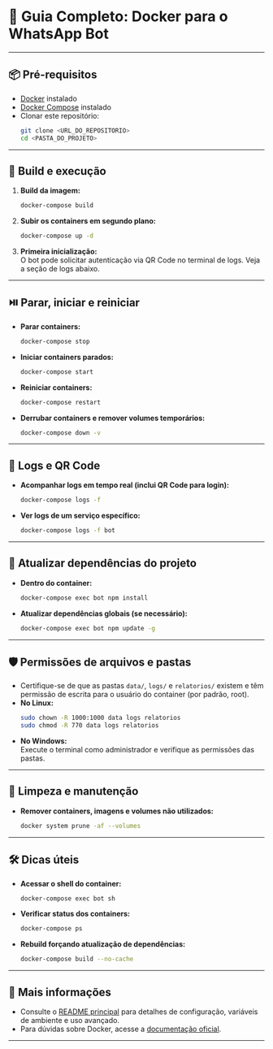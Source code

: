 # 🐳 Guia Completo: Docker para o WhatsApp Bot

---

## 📦 Pré-requisitos

- [Docker](https://docs.docker.com/get-docker/) instalado
- [Docker Compose](https://docs.docker.com/compose/install/) instalado
- Clonar este repositório:
    ```sh
    git clone <URL_DO_REPOSITORIO>
    cd <PASTA_DO_PROJETO>
    ```

---

## 🚀 Build e execução

1. **Build da imagem:**
     ```sh
     docker-compose build
     ```

2. **Subir os containers em segundo plano:**
     ```sh
     docker-compose up -d
     ```

3. **Primeira inicialização:**  
     O bot pode solicitar autenticação via QR Code no terminal de logs. Veja a seção de logs abaixo.

---

## ⏯️ Parar, iniciar e reiniciar

- **Parar containers:**
    ```sh
    docker-compose stop
    ```
- **Iniciar containers parados:**
    ```sh
    docker-compose start
    ```
- **Reiniciar containers:**
    ```sh
    docker-compose restart
    ```
- **Derrubar containers e remover volumes temporários:**
    ```sh
    docker-compose down -v
    ```

---

## 📜 Logs e QR Code

- **Acompanhar logs em tempo real (inclui QR Code para login):**
    ```sh
    docker-compose logs -f
    ```
- **Ver logs de um serviço específico:**
    ```sh
    docker-compose logs -f bot
    ```

---

## 🔄 Atualizar dependências do projeto

- **Dentro do container:**
    ```sh
    docker-compose exec bot npm install
    ```
- **Atualizar dependências globais (se necessário):**
    ```sh
    docker-compose exec bot npm update -g
    ```

---

## 🛡️ Permissões de arquivos e pastas

- Certifique-se de que as pastas `data/`, `logs/` e `relatorios/` existem e têm permissão de escrita para o usuário do container (por padrão, root).
- **No Linux:**
    ```sh
    sudo chown -R 1000:1000 data logs relatorios
    sudo chmod -R 770 data logs relatorios
    ```
- **No Windows:**  
    Execute o terminal como administrador e verifique as permissões das pastas.

---

## 🧹 Limpeza e manutenção

- **Remover containers, imagens e volumes não utilizados:**
    ```sh
    docker system prune -af --volumes
    ```

---

## 🛠️ Dicas úteis

- **Acessar o shell do container:**
    ```sh
    docker-compose exec bot sh
    ```
- **Verificar status dos containers:**
    ```sh
    docker-compose ps
    ```
- **Rebuild forçando atualização de dependências:**
    ```sh
    docker-compose build --no-cache
    ```

---

## 📖 Mais informações

- Consulte o [README principal](./README.md) para detalhes de configuração, variáveis de ambiente e uso avançado.
- Para dúvidas sobre Docker, acesse a [documentação oficial](https://docs.docker.com/).

---
